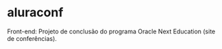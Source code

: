 # aluraconf
Front-end: Projeto de conclusão do programa Oracle Next Education (site de conferências).
